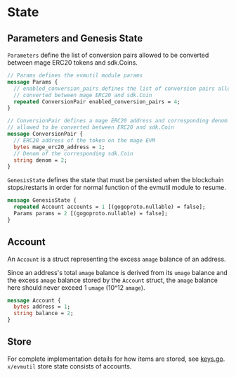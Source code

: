 <!--
order: 2
-->

# State

## Parameters and Genesis State

`Parameters` define the list of conversion pairs allowed to be converted between mage ERC20 tokens and sdk.Coins.

```protobuf
// Params defines the evmutil module params
message Params {
  // enabled_conversion_pairs defines the list of conversion pairs allowed to be
  // converted between mage ERC20 and sdk.Coin
  repeated ConversionPair enabled_conversion_pairs = 4;
}

// ConversionPair defines a mage ERC20 address and corresponding denom that is
// allowed to be converted between ERC20 and sdk.Coin
message ConversionPair {
  // ERC20 address of the token on the mage EVM
  bytes mage_erc20_address = 1;
  // Denom of the corresponding sdk.Coin
  string denom = 2;
}
```

`GenesisState` defines the state that must be persisted when the blockchain stops/restarts in order for normal function of the evmutil module to resume.

```protobuf
message GenesisState {
  repeated Account accounts = 1 [(gogoproto.nullable) = false];
  Params params = 2 [(gogoproto.nullable) = false];
}
```

## Account

An `Account` is a struct representing the excess `amage` balance of an address.

Since an address's total `amage` balance is derived from its `umage` balance and the excess `amage` balance stored by the `Account` struct, the `amage` balance here should never exceed 1 `umage` (10^12 `amage`).

```protobuf
message Account {
  bytes address = 1;
  string balance = 2;
}
```

## Store

For complete implementation details for how items are stored, see [keys.go](../types/keys.go). `x/evmutil` store state consists of accounts.
